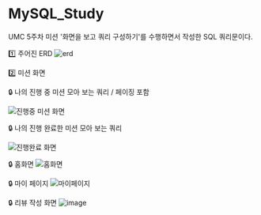# MySQL_Study

UMC 5주차 미션 '화면을 보고 쿼리 구성하기'를 수행하면서 작성한 SQL 쿼리문이다.

1️⃣ 주어진 ERD
![erd](https://github.com/JangYouJung/MySQL_Study/assets/80906691/8cc18cc4-6ae8-4140-9766-c22688122138)


2️⃣ 미션 화면

🔒 나의 진행 중 미션 모아 보는 쿼리 / 페이징 포함

![진행중 미션 화면](https://github.com/JangYouJung/MySQL_Study/assets/80906691/6b84b274-b660-4ff2-ba65-73047c816b86)


🔒 나의 진행 완료한 미션 모아 보는 쿼리

![진행완료 화면](https://github.com/JangYouJung/MySQL_Study/assets/80906691/4578d3f4-4df6-49be-966b-e36eb985dc22)


🔒 홈화면
![홈화면](https://github.com/JangYouJung/MySQL_Study/assets/80906691/46bf6dd1-8426-4bb5-a100-01cc36373092)


🔒 마이 페이지
![마이페이지](https://github.com/JangYouJung/MySQL_Study/assets/80906691/cdb7f66d-5c3f-439f-b3de-79e8b76cd04c)


🔒 리뷰 작성 화면
![image](https://github.com/JangYouJung/MySQL_Study/assets/80906691/bfb438b3-b4e2-41bc-a860-78dd34fc8009)



